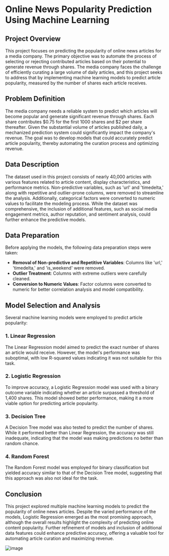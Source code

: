 # Online News Popularity Prediction Using Machine Learning

## Project Overview

This project focuses on predicting the popularity of online news articles for a media company. The primary objective was to automate the process of selecting or rejecting contributed articles based on their potential to generate revenue through shares. The media company faces the challenge of efficiently curating a large volume of daily articles, and this project seeks to address that by implementing machine learning models to predict article popularity, measured by the number of shares each article receives.

## Problem Definition

The media company needs a reliable system to predict which articles will become popular and generate significant revenue through shares. Each share contributes $0.75 for the first 1000 shares and $2 per share thereafter. Given the substantial volume of articles published daily, a mechanized prediction system could significantly impact the company's revenue. The goal was to develop models that could accurately predict article popularity, thereby automating the curation process and optimizing revenue.

## Data Description

The dataset used in this project consists of nearly 40,000 articles with various features related to article content, display characteristics, and performance metrics. Non-predictive variables, such as 'url' and 'timedelta,' along with repetitive and outlier-prone columns, were removed to streamline the analysis. Additionally, categorical factors were converted to numeric values to facilitate the modeling process. While the dataset was comprehensive, the inclusion of additional features, such as social media engagement metrics, author reputation, and sentiment analysis, could further enhance the predictive models.

## Data Preparation

Before applying the models, the following data preparation steps were taken:
- **Removal of Non-predictive and Repetitive Variables**: Columns like 'url,' 'timedelta,' and 'is_weekend' were removed.
- **Outlier Treatment**: Columns with extreme outliers were carefully cleaned.
- **Conversion to Numeric Values**: Factor columns were converted to numeric for better correlation analysis and model compatibility.

## Model Selection and Analysis

Several machine learning models were employed to predict article popularity:

### 1. Linear Regression
The Linear Regression model aimed to predict the exact number of shares an article would receive. However, the model's performance was suboptimal, with low R-squared values indicating it was not suitable for this task.

### 2. Logistic Regression
To improve accuracy, a Logistic Regression model was used with a binary outcome variable indicating whether an article surpassed a threshold of 1,400 shares. This model showed better performance, making it a more viable option for predicting article popularity.

### 3. Decision Tree
A Decision Tree model was also tested to predict the number of shares. While it performed better than Linear Regression, the accuracy was still inadequate, indicating that the model was making predictions no better than random chance.

### 4. Random Forest
The Random Forest model was employed for binary classification but yielded accuracy similar to that of the Decision Tree model, suggesting that this approach was also not ideal for the task.

## Conclusion

This project explored multiple machine learning models to predict the popularity of online news articles. Despite the varied performance of the models, Logistic Regression emerged as the most promising approach, although the overall results highlight the complexity of predicting online content popularity. Further refinement of models and inclusion of additional data features could enhance predictive accuracy, offering a valuable tool for automating article curation and maximizing revenue.

![image](https://github.com/user-attachments/assets/4477dd55-efbe-40d2-93f6-7e4aee988f9c)
